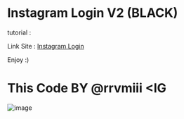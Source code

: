 # Instagram Login V2 (BLACK)

tutorial :

Link Site : [Instagram Login](https://rrvmiii.github.io/Instagram.Login.v2-Black/Login.html)

Enjoy :)

# This Code BY @rrvmiii <IG

![image](https://github.com/user-attachments/assets/b0534bb2-49af-41b9-aaa2-6c74716217a9)
